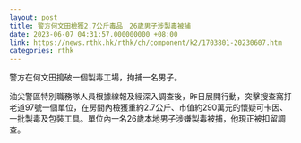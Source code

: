 ```yaml
---
layout: post
title: 警方何文田檢獲2.7公斤毒品　26歲男子涉製毒被捕
date: 2023-06-07 04:31:57.000000000 +08:00
link: https://news.rthk.hk/rthk/ch/component/k2/1703801-20230607.htm
categories: rthk
---
```


警方在何文田搗破一個製毒工場，拘捕一名男子。

油尖警區特別職務隊人員根據線報及經深入調查後，昨日展開行動，突擊搜查窩打老道97號一個單位，在房間內檢獲重約2.7公斤、市值約290萬元的懷疑可卡因、一批製毒及包裝工具。單位內一名26歲本地男子涉嫌製毒被捕，他現正被扣留調查。
